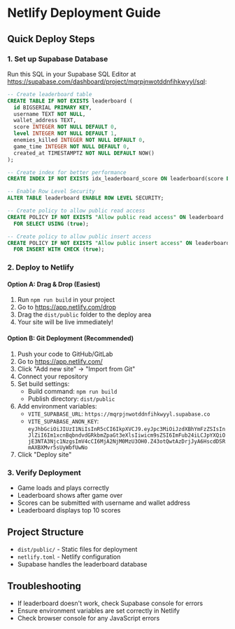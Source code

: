 # Netlify Deployment Guide

## Quick Deploy Steps

### 1. Set up Supabase Database
Run this SQL in your Supabase SQL Editor at https://supabase.com/dashboard/project/mqrpjnwotddnfihkwyyl/sql:

```sql
-- Create leaderboard table
CREATE TABLE IF NOT EXISTS leaderboard (
  id BIGSERIAL PRIMARY KEY,
  username TEXT NOT NULL,
  wallet_address TEXT,
  score INTEGER NOT NULL DEFAULT 0,
  level INTEGER NOT NULL DEFAULT 1,
  enemies_killed INTEGER NOT NULL DEFAULT 0,
  game_time INTEGER NOT NULL DEFAULT 0,
  created_at TIMESTAMPTZ NOT NULL DEFAULT NOW()
);

-- Create index for better performance
CREATE INDEX IF NOT EXISTS idx_leaderboard_score ON leaderboard(score DESC);

-- Enable Row Level Security
ALTER TABLE leaderboard ENABLE ROW LEVEL SECURITY;

-- Create policy to allow public read access
CREATE POLICY IF NOT EXISTS "Allow public read access" ON leaderboard
  FOR SELECT USING (true);

-- Create policy to allow public insert access
CREATE POLICY IF NOT EXISTS "Allow public insert access" ON leaderboard
  FOR INSERT WITH CHECK (true);
```

### 2. Deploy to Netlify

#### Option A: Drag & Drop (Easiest)
1. Run `npm run build` in your project
2. Go to https://app.netlify.com/drop
3. Drag the `dist/public` folder to the deploy area
4. Your site will be live immediately!

#### Option B: Git Deployment (Recommended)
1. Push your code to GitHub/GitLab
2. Go to https://app.netlify.com/
3. Click "Add new site" → "Import from Git"
4. Connect your repository
5. Set build settings:
   - Build command: `npm run build`
   - Publish directory: `dist/public`
6. Add environment variables:
   - `VITE_SUPABASE_URL`: `https://mqrpjnwotddnfihkwyyl.supabase.co`
   - `VITE_SUPABASE_ANON_KEY`: `eyJhbGciOiJIUzI1NiIsInR5cCI6IkpXVCJ9.eyJpc3MiOiJzdXBhYmFzZSIsInJlZiI6Im1xcnBqbndvdGRkbmZpaGt3eXlsIiwicm9sZSI6ImFub24iLCJpYXQiOjE3NTA3Njc1NzgsImV4cCI6MjA2NjM0MzU3OH0.Z43otQwtAzDrjJyA6HscdDSRmAXBXMvr5sUyWbfUwNo`
7. Click "Deploy site"

### 3. Verify Deployment
- Game loads and plays correctly
- Leaderboard shows after game over
- Scores can be submitted with username and wallet address
- Leaderboard displays top 10 scores

## Project Structure
- `dist/public/` - Static files for deployment
- `netlify.toml` - Netlify configuration
- Supabase handles the leaderboard database

## Troubleshooting
- If leaderboard doesn't work, check Supabase console for errors
- Ensure environment variables are set correctly in Netlify
- Check browser console for any JavaScript errors
